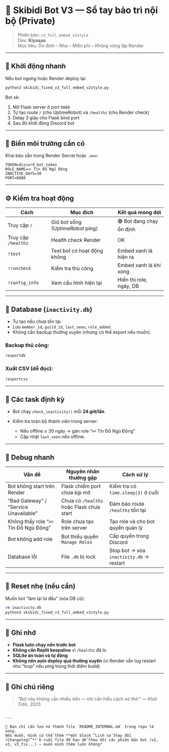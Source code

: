
# 🧠 Skibidi Bot V3 — Sổ tay bảo trì nội bộ (Private)

> Phiên bản: `v3_full_embed_v2style`  
> Dev: **Kiyaaaa**  
> Mục tiêu: Ổn định – Nhẹ – Miễn phí – Không vòng lặp Render

---

## 🚀 Khởi động nhanh

Nếu bot ngưng hoặc Render deploy lại:

```bash
python3 skibidi_fixed_v3_full_embed_v2style.py
````

Bot sẽ:

1. Mở Flask server ở port `8080`
2. Tự tạo route `/` (cho UptimeRobot) và `/healthz` (cho Render check)
3. Delay 3 giây cho Flask bind port
4. Sau đó khởi động Discord bot

---

## 🧩 Biến môi trường cần có

Khai báo sẵn trong Render Secret hoặc `.env`:

```
TOKEN=discord_bot_token
ROLE_NAME=💤 Tín Đồ Ngủ Đông
INACTIVE_DAYS=30
PORT=8080
```

---

## ⚙️ Kiểm tra hoạt động

| Cách                | Mục đích                        | Kết quả mong đợi         |
| ------------------- | ------------------------------- | ------------------------ |
| Truy cập `/`        | Giữ bot sống (UptimeRobot ping) | 🟢 Bot đang chạy ổn định |
| Truy cập `/healthz` | Health check Render             | OK                       |
| `!test`             | Test bot có hoạt động không     | Embed xanh lá hiện ra    |
| `!runcheck`         | Kiểm tra thủ công               | Embed xanh lá khi xong   |
| `!config_info`      | Xem cấu hình hiện tại           | Hiển thị role, ngày, DB  |

---

## 💾 Database (`inactivity.db`)

* Tự tạo nếu chưa tồn tại.
* Lưu `member_id`, `guild_id`, `last_seen`, `role_added`.
* Không cần backup thường xuyên (nhưng có thể export nếu muốn).

### Backup thủ công:

```bash
!exportdb
```

### Xuất CSV (dễ đọc):

```bash
!exportcsv
```

---

## 🔁 Các task định kỳ

* Bot chạy `check_inactivity()` mỗi **24 giờ/lần**.
* Kiểm tra toàn bộ thành viên trong server:

  * Nếu offline ≥ 30 ngày → gán role “💤 Tín Đồ Ngủ Đông”
  * Cập nhật `last_seen` nếu offline.

---

## 🧰 Debug nhanh

| Vấn đề                                | Nguyên nhân thường gặp                   | Cách xử lý                               |
| ------------------------------------- | ---------------------------------------- | ---------------------------------------- |
| Bot không start trên Render           | Flask chiếm port chưa kịp mở             | Kiểm tra có `time.sleep(3)` ở cuối       |
| “Bad Gateway” / “Service Unavailable” | Chưa có `/healthz` hoặc Flask chưa start | Đảm bảo route `/healthz` tồn tại         |
| Không thấy role “💤 Tín Đồ Ngủ Đông”  | Role chưa tạo trên server                | Tạo role và cho bot quyền quản lý        |
| Bot không add role                    | Bot thiếu quyền `Manage Roles`           | Cấp quyền trong Discord                  |
| Database lỗi                          | File `.db` bị lock                       | Stop bot → xóa `inactivity.db` → restart |

---

## 🧹 Reset nhẹ (nếu cần)

Muốn bot “làm lại từ đầu” (xóa DB cũ):

```bash
rm inactivity.db
python3 skibidi_fixed_v3_full_embed_v2style.py
```

---

## 🧠 Ghi nhớ

* **Flask luôn chạy nền trước bot**
* **Không cần Replit keepalive** vì `/healthz` đã lo
* **SQLite an toàn và tự động**
* **Không nên auto deploy quá thường xuyên** (vì Render vẫn log restart như “loop” nếu ping trùng thời điểm build)

---

## 💬 Ghi chú riêng

> “Bot này không cần nhiều tiền — chỉ cần hiểu cách nó thở.”
> — *Khải Trần, 2025*

```

---

📄 Bạn chỉ cần lưu nó thành file `README_INTERNAL.md` trong repo là xong.  
Nếu muốn, mình có thể thêm **một block “Lịch sử thay đổi (Changelog)”** ở cuối file để bạn dễ theo dõi các phiên bản bot (v2, v3, v3_fix...) — muốn mình thêm luôn không?
```
